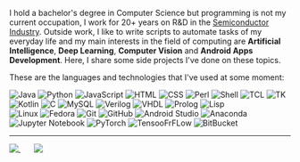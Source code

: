 I hold a bachelor's degree in Computer Science but programming is not my current occupation, I work for 20+ years on R&D in the [Semiconductor Industry](https://en.wikipedia.org/wiki/Semiconductor_industry). Outside work, I like to write scripts to automate tasks of my everyday life and my main interests in the field of computing are **Artificial Intelligence**, **Deep Learning**, **Computer Vision** and **Android Apps Development**. Here, I share some side projects I've done on these topics. 

These are the languages and technologies that I've used at some moment:

![Java](https://img.shields.io/badge/-Java-blue?style=flat-square&logo=java)
![Python](https://img.shields.io/badge/-Python-blue?style=flat-square&logo=python)
![JavaScript](https://img.shields.io/badge/-JavaScript-blue?style=flat-square&logo=javascript)
![HTML](https://img.shields.io/badge/-HTML-blue?style=flat-square&logo=html&logoColor=white)
![CSS](https://img.shields.io/badge/-CSS-blue?style=flat-square&logo=css)
![Perl](https://img.shields.io/badge/-Perl-blue?style=flat-square&logo=perl)
![Shell](https://img.shields.io/badge/-Shell-blue?style=flat-square&logo=shell)
![TCL](https://img.shields.io/badge/-TCL-blue?style=flat-square&logo=tcl)
![TK](https://img.shields.io/badge/-TK-blue?style=flat-square&logo=tk)
![Kotlin](https://img.shields.io/badge/-Kotlin-lightgrey?style=flat-square&logo=kotlin)
![C](https://img.shields.io/badge/-C-lightgrey?style=flat-square&logo=c)
![MySQL](https://img.shields.io/badge/-MySQL-lightgrey?style=flat-square&logo=mysql)
![Verilog](https://img.shields.io/badge/-Verilog-lightgrey?style=flat-square&logo=mysql)
![VHDL](https://img.shields.io/badge/-VHDL-lightgrey?style=flat-square&logo=vhdl)
![Prolog](https://img.shields.io/badge/-Prolog-lightgrey?style=flat-square&logo=prolog)
![Lisp](https://img.shields.io/badge/-Lisp-lightgrey?style=flat-square&logo=lisp)<br>
![Linux](https://img.shields.io/badge/-Linux-blue?style=flat-square&logo=linux)
![Fedora](https://img.shields.io/badge/-Fedora-blue?style=flat-square&logo=fedora)
![Git](https://img.shields.io/badge/-Git-blue?style=flat-square&logo=git)
![GitHub](https://img.shields.io/badge/-GitHub-blue?style=flat-square&logo=github)
![Android Studio](https://img.shields.io/badge/-Android%20Studio-blue?style=flat-square&logo=android)
![Anaconda](https://img.shields.io/badge/-Anaconda-lightgrey?style=flat-square&logo=anaconda)
![Jupyter Notebook](https://img.shields.io/badge/-Jupyter%20Notebook-lightgrey?style=flat-square&logo=jupyter)
![PyTorch](https://img.shields.io/badge/-PyTorch-lightgrey?style=flat-square&logo=pytorch)
![TensooFrFLow](https://img.shields.io/badge/-TensorFlow-lightgrey?style=flat-square&logo=tensorflow)
![BitBucket](https://img.shields.io/badge/-BitBucket-lightgrey?style=flat-square&logo=bitbucket)

<hr>

<a href="https://github.com/anuraghazra/github-readme-stats">
  <img align="top" src="https://github-readme-stats.anuraghazra1.vercel.app/api/top-langs/?username=haraldofilho&layout=compact&custom_title=Most%20Used%20Languages&card_width=274&langs_count=9&hide=jupyter%20notebook&exclude_repo=CS-Labs_Unicamp,Knapsack-Problem,The-Map-Group,my-github-readme-stats&cache_seconds=1800" />
</a>
&nbsp&nbsp&nbsp&nbsp&nbsp
<a href="https://wakatime.com/@HaraldoFilho">
  <img align="top" src="https://github-readme-stats.vercel.app/api/wakatime?username=HaraldoFilho&layout=compact&langs_count=8&custom_title=Week%20Coding%20Stats&cache_seconds=1800" />
</a>
